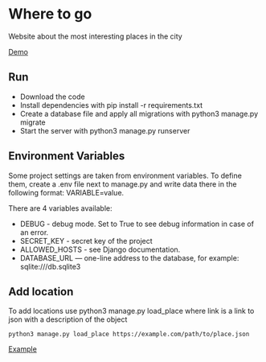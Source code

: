 # Where to go 

Website about the most interesting places in the city

[Demo](https://f1r234324eb411.pythonanywhere.com/) 


## Run

* Download the code
* Install dependencies with pip install -r requirements.txt
* Create a database file and apply all migrations with python3 manage.py migrate
* Start the server with python3 manage.py runserver


## Environment Variables

Some project settings are taken from environment variables. To define them, create a .env file next to manage.py and write data there in the following format: VARIABLE=value.

There are 4 variables available:

* DEBUG - debug mode. Set to True to see debug information in case of an error.
* SECRET_KEY - secret key of the project
* ALLOWED_HOSTS - see Django documentation.
* DATABASE_URL — one-line address to the database, for example: sqlite:///db.sqlite3

## Add location

To add locations use python3 manage.py load_place <link> where link is a link to json with a description of the object
```
python3 manage.py load_place https://example.com/path/to/place.json
```
[Example](https://raw.githubusercontent.com/devmanorg/where-to-go-places/master/places/%D0%90%D1%80%D1%82-%D0%BF%D1%80%D0%BE%D1%81%D1%82%D1%80%D0%B0%D0%BD%D1%81%D1%82%D0%B2%D0%BE%20%C2%AB%D0%91%D1%83%D0%BD%D0%BA%D0%B5%D1%80%20703%C2%BB.json) 


